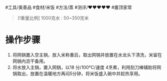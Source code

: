 #工具/美善品 #食材/米饭 #方法/蒸 #测评/♥♥♥♥♥ #置顶家常 


>[!重量比例]
>1000克水 : 50~350克米

# 操作步骤

1. 将网锅置入空主锅，放入米称重后，取出网锅并放置在水龙头下清洗，米留在网锅内沥干备用。
2. 将水放入主锅，置入网锅，以18 分/100°C/速度 4烹煮，利用刮刀棒辅助将网锅取出，放置在温暖地方再闷5分钟，将米饭盛入碗中并趁热享用。